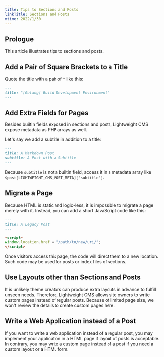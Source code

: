 ```yaml
---
title: Tips to Sections and Posts
linkTitle: Sections and Posts
mtime: 2022/1/30
---
```


## Prologue

This article illustrates tips to sections and posts.

## Add a Pair of Square Brackets to a Title

Quote the title with a pair of `"` like this:

```markdown
---
title: "[Golang] Build Development Environment"
---
```

## Add Extra Fields for Pages

Besides builtin fields exposed in sections and posts, Lightweight CMS expose metadata as PHP arrays as well.

Let's say we add a subtitle in addition to a title:

```markdown
---
title: A Markdown Post
subtitle: A Post with a Subtitle
---
```

Because `subtitle` is not a builtin field, access it in a metadata array like `$post[LIGHTWEIGHT_CMS_POST_META]["subtitle"]`.

## Migrate a Page

Because HTML is static and logic-less, it is impossible to migrate a page merely with it. Instead, you can add a short JavaScript code like this:

```markdown
---
title: A Legacy Post
---

<script>
window.location.href = "/path/to/new/uri/";
</script>
```

Once visitors access this page, the code will direct them to a new location. Such code may be used for posts or index files of sections.

## Use Layouts other than Sections and Posts

It is unlikely theme creators can produce extra layouts in advance to fulfill unseen needs. Therefore, Lightweight CMS allows site owners to write custom pages instead of regular posts. Because of limited page size, we won't review the details to create custom pages here.

## Write a Web Application instead of a Post

If you want to write a web application instead of a regular post, you may implement your application in a HTML page if layout of posts is acceptable. In contrary, you may write a custom page instead of a post if you need a custom layout or a HTML form.
